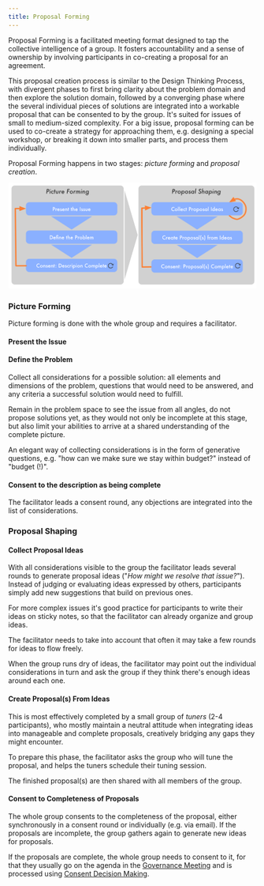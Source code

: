```yaml
---
title: Proposal Forming
---
```



Proposal Forming is a facilitated meeting format designed to tap the collective intelligence of a group. It fosters accountability and a sense of ownership by involving participants in co-creating a proposal for an agreement.

This proposal creation process is similar to the Design Thinking Process, with divergent phases to first bring clarity about the problem domain and then explore the solution domain, followed by a converging phase where the several individual pieces of solutions are integrated into a workable proposal that can be consented to by the group. It's suited for  issues of small to medium-sized complexity. For a big issue, proposal forming can be used to co-create a strategy for approaching them, e.g. designing a special workshop, or breaking it down into smaller parts, and process them individually.

Proposal Forming happens in two stages: *picture forming* and *proposal creation*.

![Picture Forming and Proposal Shaping](img/proposal-creation.png)


### Picture Forming ###

Picture forming is done with the whole group and requires a facilitator.

#### Present the Issue ####

#### Define the Problem ####

Collect all considerations for a possible solution: all elements and dimensions of the problem, questions that would need to be answered, and any criteria a successful solution would need to fulfill. 

Remain in the problem space to see the issue from all angles, do not propose solutions yet, as they would not only be incomplete at this stage, but also limit your abilities to arrive at a shared understanding of the complete picture. 

An elegant way of collecting considerations is in the form of generative questions, e.g. "how can we make sure we stay within budget?" instead of "budget (!)". 


#### Consent to the description as being complete ####

The facilitator leads a consent round, any objections are integrated into the list of considerations.

### Proposal Shaping ###

#### Collect Proposal Ideas ####

With all considerations visible to the group the facilitator leads several rounds to generate proposal ideas ("_How might we resolve that issue?_"). Instead of judging or evaluating ideas expressed by others, participants simply add new suggestions that build on previous ones.

For more complex issues it's good practice for participants to write their ideas on sticky notes, so that the facilitator can already organize and group ideas.

The facilitator needs to take into account that often it may take a few rounds for ideas to flow freely.

When the group runs dry of ideas, the facilitator may point out the individual considerations in turn and ask the group if they think there's enough ideas around each one.


#### Create Proposal(s) From Ideas ####

This is most effectively completed by a small group of _tuners_ (2-4 participants), who mostly maintain a neutral attitude when integrating ideas into manageable and complete proposals, creatively bridging any gaps they might encounter. 

To prepare this phase, the facilitator asks the group who will tune the proposal, and helps the tuners schedule their tuning session.

The finished proposal(s) are then shared with all members of the group.

#### Consent to Completeness of Proposals ####

The whole group consents to the completeness of the proposal, either synchronously in a consent round or individually (e.g. via email). If the proposals are incomplete, the group gathers again to generate new ideas for proposals.

If the proposals are complete, the whole group needs to consent to it, for that they usually go on the agenda in the [Governance Meeting](governance-meeting.html) and is processed using [Consent Decision Making](consent-decision-making.html).